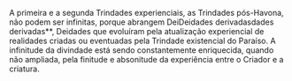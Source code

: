 ﻿A primeira e a segunda Trindades experienciais, as Trindades pós-Havona, não podem ser infinitas, porque abrangem DeiDeidades derivadasdades derivadas**, Deidades que evoluíram pela atualização experiencial de realidades criadas ou eventuadas pela Trindade existencial do Paraíso. A infinitude da divindade está sendo constantemente enriquecida, quando não ampliada, pela finitude e  absonitude da experiência entre o Criador e a criatura.